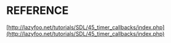 # REFERENCE

[http://lazyfoo.net/tutorials/SDL/45_timer_callbacks/index.php](http://lazyfoo.net/tutorials/SDL/45_timer_callbacks/index.php)
